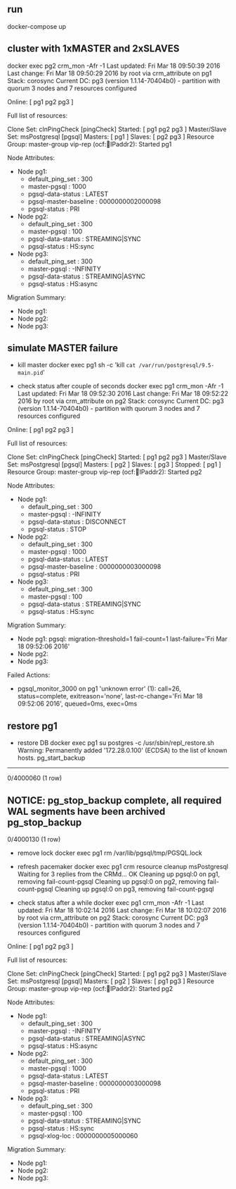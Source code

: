 ## run
docker-compose up

## cluster with 1xMASTER and 2xSLAVES

docker exec pg2 crm_mon -Afr -1
Last updated: Fri Mar 18 09:50:39 2016		Last change: Fri Mar 18 09:50:29 2016 by root via crm_attribute on pg1
Stack: corosync
Current DC: pg3 (version 1.1.14-70404b0) - partition with quorum
3 nodes and 7 resources configured

Online: [ pg1 pg2 pg3 ]

Full list of resources:

 Clone Set: clnPingCheck [pingCheck]
     Started: [ pg1 pg2 pg3 ]
 Master/Slave Set: msPostgresql [pgsql]
     Masters: [ pg1 ]
     Slaves: [ pg2 pg3 ]
 Resource Group: master-group
     vip-rep	(ocf::heartbeat:IPaddr2):	Started pg1

Node Attributes:
* Node pg1:
    + default_ping_set                	: 300       
    + master-pgsql                    	: 1000      
    + pgsql-data-status               	: LATEST    
    + pgsql-master-baseline           	: 0000000002000098
    + pgsql-status                    	: PRI       
* Node pg2:
    + default_ping_set                	: 300       
    + master-pgsql                    	: 100       
    + pgsql-data-status               	: STREAMING|SYNC
    + pgsql-status                    	: HS:sync   
* Node pg3:
    + default_ping_set                	: 300       
    + master-pgsql                    	: -INFINITY 
    + pgsql-data-status               	: STREAMING|ASYNC
    + pgsql-status                    	: HS:async  

Migration Summary:
* Node pg1:
* Node pg2:
* Node pg3:

## simulate MASTER failure

- kill master
docker exec pg1 sh -c 'kill `cat /var/run/postgresql/9.5-main.pid`'

- check status after couple of seconds
docker exec pg1 crm_mon -Afr -1
Last updated: Fri Mar 18 09:52:30 2016		Last change: Fri Mar 18 09:52:22 2016 by root via crm_attribute on pg2
Stack: corosync
Current DC: pg3 (version 1.1.14-70404b0) - partition with quorum
3 nodes and 7 resources configured

Online: [ pg1 pg2 pg3 ]

Full list of resources:

 Clone Set: clnPingCheck [pingCheck]
     Started: [ pg1 pg2 pg3 ]
 Master/Slave Set: msPostgresql [pgsql]
     Masters: [ pg2 ]
     Slaves: [ pg3 ]
     Stopped: [ pg1 ]
 Resource Group: master-group
     vip-rep	(ocf::heartbeat:IPaddr2):	Started pg2

Node Attributes:
* Node pg1:
    + default_ping_set                	: 300       
    + master-pgsql                    	: -INFINITY 
    + pgsql-data-status               	: DISCONNECT
    + pgsql-status                    	: STOP      
* Node pg2:
    + default_ping_set                	: 300       
    + master-pgsql                    	: 1000      
    + pgsql-data-status               	: LATEST    
    + pgsql-master-baseline           	: 0000000003000098
    + pgsql-status                    	: PRI       
* Node pg3:
    + default_ping_set                	: 300       
    + master-pgsql                    	: 100       
    + pgsql-data-status               	: STREAMING|SYNC
    + pgsql-status                    	: HS:sync   

Migration Summary:
* Node pg1:
   pgsql: migration-threshold=1 fail-count=1 last-failure='Fri Mar 18 09:52:06 2016'
* Node pg2:
* Node pg3:

Failed Actions:
* pgsql_monitor_3000 on pg1 'unknown error' (1): call=26, status=complete, exitreason='none',
    last-rc-change='Fri Mar 18 09:52:06 2016', queued=0ms, exec=0ms

## restore pg1

- restore DB
docker exec pg1 su postgres -c /usr/sbin/repl_restore.sh
Warning: Permanently added '172.28.0.100' (ECDSA) to the list of known hosts.
 pg_start_backup 
-----------------
 0/4000060
(1 row)

NOTICE:  pg_stop_backup complete, all required WAL segments have been archived
 pg_stop_backup 
----------------
 0/4000130
(1 row)

- remove lock
docker exec pg1 rm /var/lib/pgsql/tmp/PGSQL.lock

- refresh pacemaker
docker exec pg1 crm resource cleanup msPostgresql
Waiting for 3 replies from the CRMd... OK
Cleaning up pgsql:0 on pg1, removing fail-count-pgsql
Cleaning up pgsql:0 on pg2, removing fail-count-pgsql
Cleaning up pgsql:0 on pg3, removing fail-count-pgsql

- check status after a while
docker exec pg1 crm_mon -Afr -1
Last updated: Fri Mar 18 10:02:14 2016		Last change: Fri Mar 18 10:02:07 2016 by root via crm_attribute on pg2
Stack: corosync
Current DC: pg3 (version 1.1.14-70404b0) - partition with quorum
3 nodes and 7 resources configured

Online: [ pg1 pg2 pg3 ]

Full list of resources:

 Clone Set: clnPingCheck [pingCheck]
     Started: [ pg1 pg2 pg3 ]
 Master/Slave Set: msPostgresql [pgsql]
     Masters: [ pg2 ]
     Slaves: [ pg1 pg3 ]
 Resource Group: master-group
     vip-rep	(ocf::heartbeat:IPaddr2):	Started pg2

Node Attributes:
* Node pg1:
    + default_ping_set                	: 300       
    + master-pgsql                    	: -INFINITY 
    + pgsql-data-status               	: STREAMING|ASYNC
    + pgsql-status                    	: HS:async  
* Node pg2:
    + default_ping_set                	: 300       
    + master-pgsql                    	: 1000      
    + pgsql-data-status               	: LATEST    
    + pgsql-master-baseline           	: 0000000003000098
    + pgsql-status                    	: PRI       
* Node pg3:
    + default_ping_set                	: 300       
    + master-pgsql                    	: 100       
    + pgsql-data-status               	: STREAMING|SYNC
    + pgsql-status                    	: HS:sync   
    + pgsql-xlog-loc                  	: 0000000005000060

Migration Summary:
* Node pg1:
* Node pg2:
* Node pg3:

